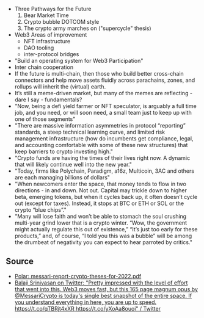 * Three Pathways for the Future
  1. Bear Market Time
  2. Crypto bubble DOTCOM style
  3. The crypto army marches on ("supercycle" thesis)
* Web3 Areas of improvement
  * NFT infrastructure
  * DAO tooling
  * inter-protocol bridges
* "Build an operating system for Web3 Participation"
* Inter chain cooperation
* If the future is multi-chain, then those who build better cross-chain connectors and help move assets fluidly across parachains, zones, and rollups will inherit the (virtual) earth.
* It’s still a meme-driven market, but many of the memes are reflecting - dare I say - fundamentals?
* "Now, being a defi yield farmer or NFT speculator, is arguably a full time job, and you need, or will soon need, a small team just to keep up with one of those segments"
* "There are massive information asymmetries in protocol “reporting” standards, a steep technical learning curve, and limited risk management infrastructure (how do incumbents get compliance, legal, and accounting comfortable with some of these new structures) that keep barriers to crypto investing high."
* "Crypto funds are having the times of their lives right now. A dynamic that will likely continue well into the new year."
* "Today, firms like Polychain, Paradigm, a16z, Multicoin, 3AC and others are each managing billions of dollars"
* "When newcomers enter the space, that money tends to flow in two directions - in and down. Not out. Capital may trickle down to higher beta, emerging tokens, but when it cycles back up, it often doesn’t cycle out (except for taxes). Instead, it stops at BTC or ETH or SOL or the crypto “blue chips”."
* "Many will lose faith and won’t be able to stomach the soul crushing multi-year grind lower that is a crypto winter. “Wow, the government might actually regulate this out of existence,” “It’s just too early for these products,” and, of course, “I told you this was a bubble” will be among the drumbeat of negativity you can expect to hear parroted by critics."

## Source

* [Polar: messari-report-crypto-theses-for-2022.pdf](https://app.getpolarized.io/doc/124TEK19MRagd8GsKBQhNYKSm6eFHQmMLhpH3VdWwau5zFpbH1U)
* [Balaji Srinivasan on Twitter: "Pretty impressed with the level of effort that went into this. Web3 moves fast, but this 165 page magnum opus by @MessariCrypto is today's single best snapshot of the entire space. If you understand everything in here, you are up to speed. https://t.co/qTBRjt4xXR https://t.co/yXoAa8ouoi" / Twitter](https://twitter.com/balajis/status/1470244070253477889)
